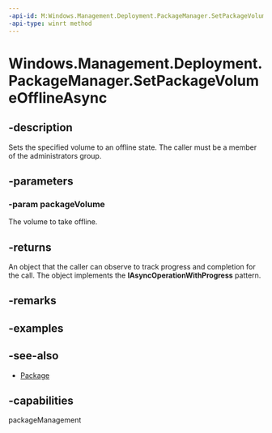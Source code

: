 ```yaml
---
-api-id: M:Windows.Management.Deployment.PackageManager.SetPackageVolumeOfflineAsync(Windows.Management.Deployment.PackageVolume)
-api-type: winrt method
---
```


<!-- Method syntax
public Windows.Foundation.IAsyncOperationWithProgress<Windows.Management.Deployment.DeploymentResult, Windows.Management.Deployment.DeploymentProgress> SetPackageVolumeOfflineAsync(Windows.Management.Deployment.PackageVolume packageVolume)
-->

# Windows.Management.Deployment.PackageManager.SetPackageVolumeOfflineAsync

## -description
Sets the specified volume to an offline state. The caller must be a member of the administrators group.

## -parameters
### -param packageVolume
The volume to take offline.

## -returns
An object that the caller can observe to track progress and completion for the call. The object implements the **IAsyncOperationWithProgress** pattern.

## -remarks

## -examples

## -see-also

- [Package](https://docs.microsoft.com/uwp/api/windows.applicationmodel.package)

## -capabilities
packageManagement
